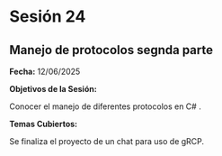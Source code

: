 # Sesión 24 #

## Manejo de protocolos segnda parte ##

**Fecha:** 12/06/2025

**Objetivos de la Sesión:**

Conocer el manejo de diferentes protocolos en C# .

**Temas Cubiertos:**

Se finaliza el proyecto de un chat para uso de gRCP.
